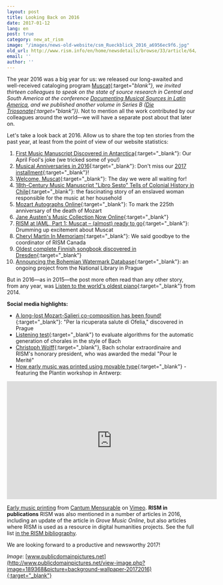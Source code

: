 ```yaml
---
layout: post
title: Looking Back on 2016
date: 2017-01-12
lang: en
post: true
category: new_at_rism
image: "/images/news-old-website/csm_Rueckblick_2016_a6956ec9f6.jpg"
old_url: http://www.rism.info/en/home/newsdetails/browse/33/article/64/looking-back-on-2016.html
email: ''
author: ''
---
```


The year 2016 was a big year for us: we released our long-awaited and well-received cataloging program [Muscat](/new_at_rism/2016/11/14/welcome-muscat.html){:target="_blank"}, we invited thirteen colleagues to speak on the state of source research in Central and South America at the conference [Documenting Musical Sources in Latin America](/publications/conferences/latin-america-conference-2016.html), and we published another volume in Series B ([_Die Triosonate_](/new_publications/2016/12/02/new-volume-in-series-b-published-trio-sonatas.html){:target="_blank"})_._ Not to mention all the work contributed by our colleagues around the world—we will have a separate post about that later on.

Let's take a look back at 2016. Allow us to share the top ten stories from the past year, at least from the point of view of our website statistics:

1. [First Music Manuscript Discovered in Antarctica](/rediscovered/2016/04/01/first-music-manuscript-discovered-in-antarctica.html){:target="_blank"}: Our April Fool's joke (we tricked some of you!)
2. [Musical Anniversaries in 2016](/new_at_rism/2016/01/04/musical-anniversaries-in-2016.html){:target="_blank"}: Don't miss our [2017 installment](/new_at_rism/2017/01/10/musical-anniversaries-in-2017.html){:target="_blank"}!
3. [Welcome, Muscat](/new_at_rism/2016/11/14/welcome-muscat.html){:target="_blank"}: The day we were all waiting for!
4. [18th-Century Music Manuscript "Libro Sesto" Tells of Colonial History in Chile](/in_the_news/2016/02/25/18thcentury-music-manuscript-libro-sesto-tells-of.html){:target="_blank"}: the fascinating story of an enslaved woman responsible for the music at her household
5. [Mozart Autographs Online](/library_collections/2016/12/05/mozart-autographs-online.html){:target="_blank"}: To mark the 225th anniversary of the death of Mozart
6. [Jane Austen's Music Collection Now Online](/electronic_resources/2016/03/21/jane-austens-music-collection-now-online.html){:target="_blank"}
7. [RISM at IAML, Part 1: Muscat – (almost) ready to go](/new_at_rism/2016/07/21/rism-at-iaml-part-1-muscat-almost-ready-to-go.html){:target="_blank"}: Drumming up excitement about Muscat
8. [Cheryl Martin In Memoriam](/in_memoriam/2016/11/23/remembering-cheryl-martin.html){:target="_blank"}: We said goodbye to the coordinator of RISM Canada
9. [Oldest complete Finnish songbook discovered in Dresden](/rediscovered/2016/01/07/oldest-complete-finnish-songbook-discovered-in.html){:target="_blank"}
10. [Announcing the Bohemian Watermark Database](/electronic_resources/2016/02/22/announcing-the-bohemian-watermark-database.html){:target="_blank"}: an ongoing project from the National Library in Prague

But in 2016—as in 2015—the post more often read than any other story, from any year, was [Listen to the world's oldest piano](/rediscovered/2014/05/28/listen-to-the-worlds-oldest-piano.html){:target="_blank"} from 2014.

**Social media highlights:**

- [A long-lost Mozart-Salieri co-composition has been found!](https://www.facebook.com/RISM.info/posts/1097092090331634){:target="_blank"}: "Per la ricuperata salute di Ofelia," discovered in Prague
- [Listening test](https://www.facebook.com/RISM.info/posts/1339554582752049){:target="_blank"} to evaluate algorithms for the automatic generation of chorales in the style of Bach
- [Christoph Wolff](https://www.facebook.com/RISM.info/posts/1194654977242011){:target="_blank"}, Bach scholar extraordinaire and RISM's honorary president, who was awarded the medal "Pour le Merité"
- [How early music was printed using movable type](https://www.facebook.com/RISM.info/posts/1104831692891007){:target="_blank"} - featuring the Plantin workshop in Antwerp:
<iframe width="560" height="315" src="https://www.youtube.com/embed/3FL8cAROIMc" title="YouTube video player" frameborder="0" allow="accelerometer; autoplay; clipboard-write; encrypted-media; gyroscope; picture-in-picture" allowfullscreen></iframe>  

[Early music printing](https://vimeo.com/101737669) from [Cantum Mensurable](https://vimeo.com/luiscfhenriques) on [Vimeo](https://vimeo.com).
**RISM in publications**
RISM was also mentioned in a number of articles in 2016, including an update of the article in _Grove Music Online_, but also articles where RISM is used as a resource in digital humanities projects. See the full list [in the RISM bibliography](/publications/bibliography.html#c2606).


We are looking forward to a productive and newsworthy 2017!

_Image_: [www.publicdomainpictures.net](http://www.publicdomainpictures.net/view-image.php?image=189368&picture=background-wallpaper-20172016){:target="_blank"}
